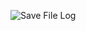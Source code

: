 
  ![Save File Log](https://blogger.googleusercontent.com/img/b/R29vZ2xl/AVvXsEhWLG9Khhuu3GHEXHnELtXXEl9w-WY2FkbP9EaXcfmoQ42DsulBH8JhcUTu1usB3cYx7ddxynJR6OFvyDSuT40Bf6BKtu_CL_umxkmet7fY__hHGWF8f8DntxV0_6yp4CNEMFGttjYnSZuoEjbJ3wltlUj7XsYOgPbwpBfNedd9KHhzk826PLamiqaB/s6912/Black%20Simple%20Coffee%20Landscape%20Banner-2.png)


